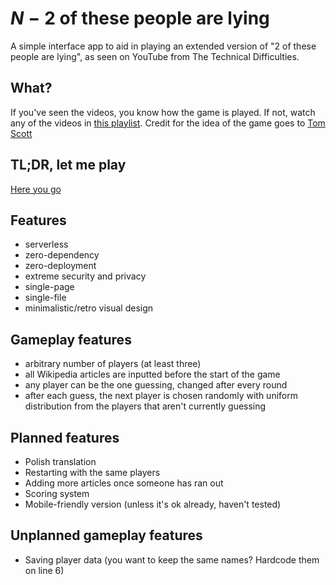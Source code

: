 # $N - 2$ of these people are lying
A simple interface app to aid in playing an extended version of "2 of these people are lying", as seen on YouTube from The Technical Difficulties.

## What?
If you've seen the videos, you know how the game is played. If not, watch any of the videos in [this playlist](https://www.youtube.com/watch?v=3UAOs9B9UH8&list=PLfx61sxf1Yz2I-c7eMRk9wBUUDCJkU7H0). Credit for the idea of the game goes to [Tom Scott](https://www.youtube.com/c/TomScottGo)

## TL;DR, let me play
[Here you go](https://htmlpreview.github.io/?https://github.com/Joald/N-2-of-these-people-are-lying/blob/main/game.html)

## Features
- serverless
- zero-dependency
- zero-deployment
- extreme security and privacy
- single-page
- single-file
- minimalistic/retro visual design

## Gameplay features
- arbitrary number of players (at least three)
- all Wikipedia articles are inputted before the start of the game
- any player can be the one guessing, changed after every round
- after each guess, the next player is chosen randomly with uniform distribution from the players that aren't currently guessing 

## Planned features
- Polish translation
- Restarting with the same players
- Adding more articles once someone has ran out
- Scoring system
- Mobile-friendly version (unless it's ok already, haven't tested)

## Unplanned gameplay features
- Saving player data (you want to keep the same names? Hardcode them on line 6)
